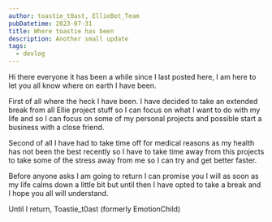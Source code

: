 ```yaml
---
author: toastie_t0ast, EllieBot_Team
pubDatetime: 2023-07-31
title: Where toastie has been
description: Another small update
tags:
  - devlog
---
```


Hi there everyone it has been a while since I last posted here, I am here to let you all know where on earth I have been.

First of all where the heck I have been. I have decided to take an extended break from all Ellie project stuff so I can focus on what I want to do with my life and so I can focus on some of my personal projects and possible start a business with a close friend.

Second of all I have had to take time off for medical reasons as my health has not been the best recently so I have to take time away from this projects to take some of the stress away from me so I can try and get better faster.

Before anyone asks I am going to return I can promise you I will as soon as my life calms down a little bit but until then I have opted to take a break and I hope you all will understand.

Until I return,
Toastie_t0ast (formerly EmotionChild)
